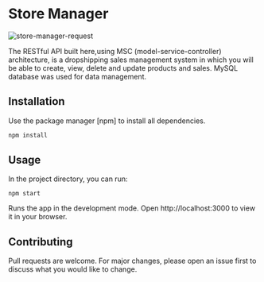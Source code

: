 # Store Manager

![store-manager-request](https://user-images.githubusercontent.com/98190097/191332203-7bbbfb8f-f63d-44a5-a001-c5340290883e.png)


The RESTful API built here,using MSC (model-service-controller) architecture, is a dropshipping sales management system in which you will be able to create, view, delete and update products and sales. MySQL database was used for data management. 

## Installation

Use the package manager [npm] to install all dependencies.

```bash
npm install
```

## Usage

In the project directory, you can run:

```
npm start
```
Runs the app in the development mode.
Open http://localhost:3000 to view it in your browser.

## Contributing
Pull requests are welcome. For major changes, please open an issue first to discuss what you would like to change.
